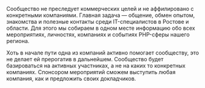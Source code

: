 Сообщество не преследует коммерческих целей и не аффилировано с конкретными компаниями. Главная задача — общение, обмен опытом, знакомства и полезные контакты среди IT-специалистов в Ростове и области. Для этого мы собираем в одном месте информацию обо всех мероприятиях, личностях, компаниях и событиях PHP-сферы нашего региона.

Хоть в начале пути одна из компаний активно помогает сообществу, это не делает ей прерогатив в дальнейшем. Сообщество будет базироваться на активных участниках, а не на каких то конкретных компаниях. Спонсором мероприятий сможем выступить любая компания, как и предложить своих докладчиков.
